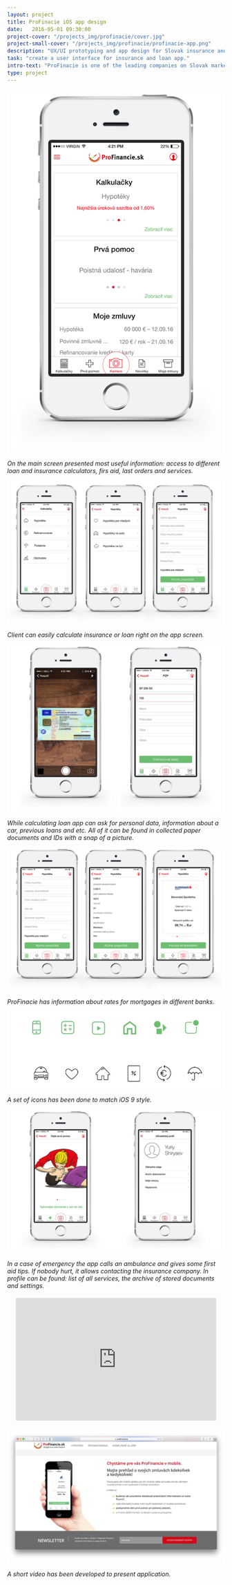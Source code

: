 ```yaml
---
layout: project
title: ProFinacie iOS app design
date:   2016-05-01 09:30:00
project-cover: "/projects_img/profinacie/cover.jpg"
project-small-cover: "/projects_img/profinacie/profinacie-app.png"
description: "UX/UI prototyping and app design for Slovak insurance and loan company."
task: "create a user interface for insurance and loan app."
intro-text: "ProFinacie is one of the leading companies on Slovak market working with insurances and loans. It presents a variety of services throw their offices and website. Lately, the company wanted to allow it’s customers in Slovakia and Czech Republic to be able to use main service on the go. To fulfil this need was designed modern, convenient and logical app."
type: project
---
```

<span class="p300">![welcome screen](/projects_img/profinacie/main.png)</span>

<span class="p-center">*On the main screen presented most useful information: access to different loan and insurance calculators, firs aid, last orders and services.*</span>

<span class="p700">![dialog insurance screen](/projects_img/profinacie/dialog.jpg)</span>

<span class="p-center">*Client can easily calculate insurance or loan right on the app screen.*</span>

<span class="p700">![camera dialog](/projects_img/profinacie/camera.jpg)</span>

<span class="p-center">*While calculating loan app can ask for personal data, information about a car, previous loans and etc. All of it can be found in collected paper documents and IDs with a snap of a picture.*</span>

<span class="p700">![dialog hypoteca screen](/projects_img/profinacie/dialog_mortgage.png)</span>

<span class="p-center">*ProFinacie has information about rates for mortgages in different banks.*</span>

<span class="p400">![icons](/projects_img/profinacie/icons.jpg)</span>

<span class="p-center">*A set of icons has been done to match iOS 9 style.*</span>

<span class="p700">![Medical emergency and profile](/projects_img/profinacie/med-profile.jpg)</span>

<span class="p-center">*In a case of emergency the app calls an ambulance and gives some first aid tips. If nobody hurt, it allows contacting the insurance company. In profile can be found: list of all services, the archive of stored documents and settings.*</span>

<style>.embed-container { position: relative; margin: 20px; padding-bottom: 56.25%; height: 0; overflow: hidden; max-width: 100%; } .embed-container iframe, .embed-container object, .embed-container embed { position: absolute; top: 0; left: 0; width: 100%; height: 100%; }</style><div class='embed-container'><iframe src='https://player.vimeo.com/video/155909095' frameborder='0' webkitAllowFullScreen mozallowfullscreen allowFullScreen></iframe></div>

<span class="p900">![icons](/projects_img/profinacie/pf-page.jpg)</span>

<span class="p-center">*A short video has been developed to present application.*</span>






